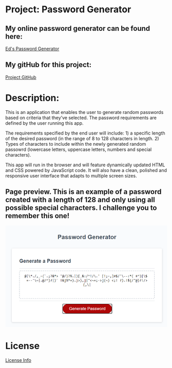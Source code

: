 
# Project: Password Generator
   ## My online password generator can be found here:
   [Ed's Password Generator](https://jeminick.github.io/password-generator/)
   ## My gitHub for this project:
   [Project GitHub](https://github.com/JEMinick/password-generator)

# Description:

This is an application that enables the user to generate random passwords based on criteria that they’ve selected. The password requirements are defined by the user running this app.

The requirements specified by the end user will include:
    1) a specific length of the desired password (in the range of 8 to 128 characters in length.
    2) Types of characters to include within the newly generated random passowrd (lowercase letters, uppercase letters, numbers and special characters).

This app will run in the browser and will feature dynamically updated HTML and CSS powered by JavaScript code. It will also have a clean, polished and responsive user interface that adapts to multiple screen sizes.

## Page preview. This is an example of a password created with a length of 128 and only using all possible special characters.  I challenge you to remember this one!
![Screen shot:](./images/password-generator.png?raw=true)

# License
[License Info](./LICENSE)
